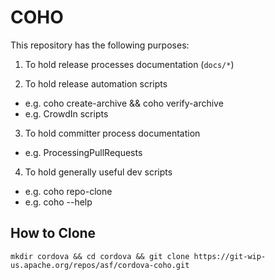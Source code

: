 # COHO

This repository has the following purposes:

1. To hold release processes documentation (`docs/*`)

2. To hold release automation scripts
  - e.g. coho create-archive && coho verify-archive
  - e.g. CrowdIn scripts

3. To hold committer process documentation
  - e.g. ProcessingPullRequests

4. To hold generally useful dev scripts
  - e.g. coho repo-clone
  - e.g. coho --help

## How to Clone

    mkdir cordova && cd cordova && git clone https://git-wip-us.apache.org/repos/asf/cordova-coho.git

